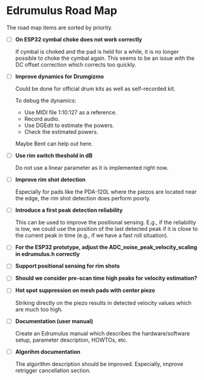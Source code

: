 # Edrumulus Road Map

The road map items are sorted by priority.

- [ ] **On ESP32 cymbal choke does not work correctly**

  If cymbal is choked and the pad is held for a while, it is no longer possible to choke the
  cymbal again. This seems to be an issue with the DC offset correction which corrects too quickly.

- [ ] **Improve dynamics for Drumgizmo**

  Could be done for official drum kits as well as self-recorded kit.

  To debug the dynamics:
  - Use MIDI file 1:10:127 as a reference.
  - Record audio.
  - Use DGEdit to estimate the powers.
  - Check the estimated powers.

  Maybe Bent can help out here.

- [ ] **Use rim switch theshold in dB**

  Do not use a linear parameter as it is implemented right now.

- [ ] **Improve rim shot detection**

  Especially for pads like the PDA-120L where the piezos are located near the edge, the rim shot detection does perform poorly.

- [ ] **Introduce a first peak detection reliability**

  This can be used to improve the positional sensing. E.g., if the reliability is low, we could
  use the position of the last detected peak if it is close to the current peak in time (e.g., if
  we have a fast roll situation).

- [ ] **For the ESP32 prototype, adjust the ADC_noise_peak_velocity_scaling in edrumulus.h correctly**

- [ ] **Support positional sensing for rim shots**

- [ ] **Should we consider pre-scan time high peaks for velocity estimation?**

- [ ] **Hot spot suppression on mesh pads with center piezo**

  Striking directly on the piezo results in detected velocity values which are much too high.

- [ ] **Documentation (user manual)**

  Create an Edrumulus manual which describes the hardware/software setup, parameter description, HOWTOs, etc.

- [ ] **Algorihm documentation**

  The algorithm description should be improved. Especially, improve retrigger cancellation section.

